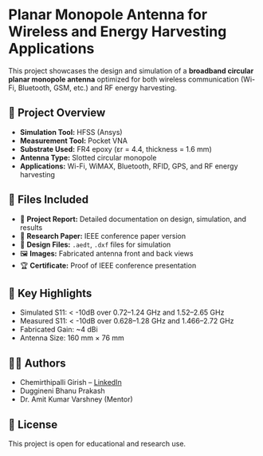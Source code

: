 # Planar Monopole Antenna for Wireless and Energy Harvesting Applications

This project showcases the design and simulation of a **broadband circular planar monopole antenna** optimized for both wireless communication (Wi-Fi, Bluetooth, GSM, etc.) and RF energy harvesting.

## 🔧 Project Overview

- **Simulation Tool:** HFSS (Ansys)
- **Measurement Tool:** Pocket VNA
- **Substrate Used:** FR4 epoxy (εr = 4.4, thickness = 1.6 mm)
- **Antenna Type:** Slotted circular monopole
- **Applications:** Wi-Fi, WiMAX, Bluetooth, RFID, GPS, and RF energy harvesting

## 📁 Files Included

- 📄 **Project Report:** Detailed documentation on design, simulation, and results
- 🧠 **Research Paper:** IEEE conference paper version
- 📐 **Design Files:** `.aedt`, `.dxf` files for simulation
- 🖼️ **Images:** Fabricated antenna front and back views
- 🏆 **Certificate:** Proof of IEEE conference presentation

## 🔬 Key Highlights

- Simulated S11: < -10dB over 0.72–1.24 GHz and 1.52–2.65 GHz
- Measured S11: < -10dB over 0.628–1.28 GHz and 1.466–2.72 GHz
- Fabricated Gain: ~4 dBi
- Antenna Size: 160 mm × 76 mm

## 👨‍💻 Authors

- Chemirthipalli Girish – [LinkedIn](https://linkedin.com/in/girish-chemirthipalli-858679250)
- Duggineni Bhanu Prakash
- Dr. Amit Kumar Varshney (Mentor)

## 📜 License

This project is open for educational and research use.
